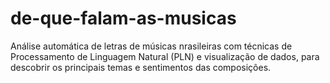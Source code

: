 # de-que-falam-as-musicas
Análise automática de letras de músicas nrasileiras com técnicas de Processamento de Linguagem Natural (PLN) e visualização de dados, para descobrir os principais temas e sentimentos das composições.
